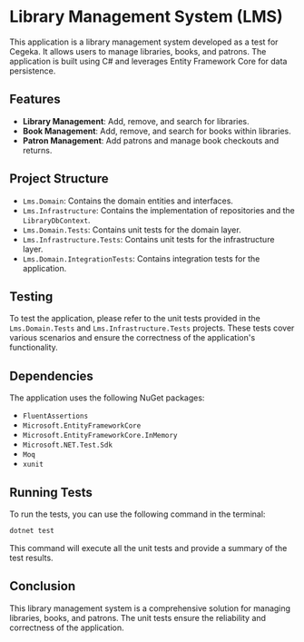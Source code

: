 # Library Management System (LMS)

This application is a library management system developed as a test for Cegeka. It allows users to manage libraries,
books, and patrons. The application is built using C# and leverages Entity Framework Core for data persistence.

## Features

- **Library Management**: Add, remove, and search for libraries.
- **Book Management**: Add, remove, and search for books within libraries.
- **Patron Management**: Add patrons and manage book checkouts and returns.

## Project Structure

- `Lms.Domain`: Contains the domain entities and interfaces.
- `Lms.Infrastructure`: Contains the implementation of repositories and the `LibraryDbContext`.
- `Lms.Domain.Tests`: Contains unit tests for the domain layer.
- `Lms.Infrastructure.Tests`: Contains unit tests for the infrastructure layer.
- `Lms.Domain.IntegrationTests`: Contains integration tests for the application.

## Testing

To test the application, please refer to the unit tests provided in the `Lms.Domain.Tests` and
`Lms.Infrastructure.Tests` projects. These tests cover various scenarios and ensure the correctness of the application's
functionality.

## Dependencies

The application uses the following NuGet packages:

- `FluentAssertions`
- `Microsoft.EntityFrameworkCore`
- `Microsoft.EntityFrameworkCore.InMemory`
- `Microsoft.NET.Test.Sdk`
- `Moq`
- `xunit`

## Running Tests

To run the tests, you can use the following command in the terminal:

```sh
dotnet test
```

This command will execute all the unit tests and provide a summary of the test results.

## Conclusion

This library management system is a comprehensive solution for managing libraries, books, and patrons. The unit tests
ensure the reliability and correctness of the application.